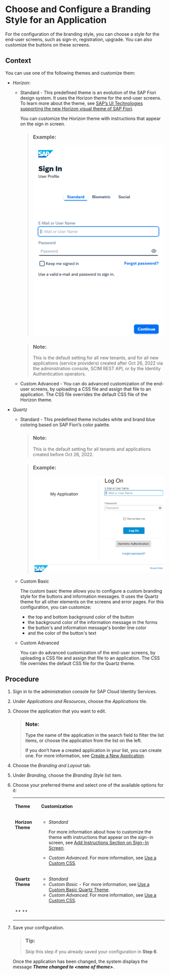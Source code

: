 <!-- loio32f8d337f0894d269f5f89956803efac -->

# Choose and Configure a Branding Style for an Application

For the configuration of the branding style, you can choose a style for the end-user screens, such as sign-in, registration, upgrade. You can also customize the buttons on these screens.



## Context

You can use one of the following themes and customize them:

-   *Horizon*:
    -   Standard - This predefined theme is an evolution of the SAP Fiori design system. It uses the Horizon theme for the end-user screens. To learn more about the theme, see [SAP’s UI Technologies supporting the new Horizon visual theme of SAP Fiori](https://blogs.sap.com/2021/11/17/saps-ui-technologies-supporting-the-new-Horizon-visual-theme-of-SAP-Fiori/).

        You can customize the *Horizon* theme with instructions that appear on the sign in screen.

        > ### Example:  
        > ![](images/Horizon_Example_e72add1.png)

        > ### Note:  
        > This is the default setting for all new tenants, and for all new applications \(service providers\) created after Oct 26, 2022 via the administration console, SCIM REST API, or by the Identity Authentication operators.

    -   Custom Advanced - You can do advanced customization of the end-user screens, by uploading a CSS file and assign that file to an application. The CSS file overrides the default CSS file of the Horizon theme.

-   *Quartz*
    -   Standard - This predefined theme includes white and brand blue coloring based on SAP Fiori’s color palette.

        > ### Note:  
        > This is the default setting for all tenants and applications created before Oct 26, 2022.

        > ### Example:  
        > ![](images/Quartz_Example_5b64afe.png)


    -   Custom Basic

        The custom basic theme allows you to configure a custom branding style for the buttons and information messages. It uses the Quartz theme for all other elements on the screens and error pages. For this configuration, you can customize:

        -   the top and bottom background color of the button
        -   the background color of the information message in the forms
        -   the button's and information message's border line color
        -   and the color of the button's text


    -   Custom Advanced

        You can do advanced customization of the end-user screens, by uploading a CSS file and assign that file to an application. The CSS file overrides the default CSS file for the Quartz theme.





<a name="loio32f8d337f0894d269f5f89956803efac__steps_hdd_ggr_kdc"/>

## Procedure

1.  Sign in to the administration console for SAP Cloud Identity Services.

2.  Under *Applications and Resources*, choose the *Applications* tile.

3.  Choose the application that you want to edit.

    > ### Note:  
    > Type the name of the application in the search field to filter the list items, or choose the application from the list on the left.
    > 
    > If you don’t have a created application in your list, you can create one. For more information, see [Create a New Application](create-a-new-application-0d4b255.md).

4.  Choose the *Branding and Layout* tab.

5.  Under *Branding*, choose the *Branding Style* list item.

6.  Choose your preferred theme and select one of the available options for it:


    <table>
    <tr>
    <th valign="top">

    Theme
    
    </th>
    <th valign="top">

    Customization
    
    </th>
    </tr>
    <tr>
    <td valign="top">
    
    **Horizon Theme**
    
    </td>
    <td valign="top">
    
    -   *Standard*

        For more information about how to customize the theme with instructions that appear on the sign-in screen, see [Add Instructions Section on Sign-In Screen](add-instructions-section-on-sign-in-screen-c9e717e.md).

    -   *Custom Advanced*. For more information, see [Use a Custom CSS](use-a-custom-css-faa2a33.md#loiofaa2a33ff973409dafe136e4f748abda).


    
    </td>
    </tr>
    <tr>
    <td valign="top">
    
    **Quartz Theme**
    
    </td>
    <td valign="top">
    
    -   *Standard*
    -   *Custom Basic* - For more information, see [Use a Custom Basic Quartz Theme](use-a-custom-basic-quartz-theme-342ae24.md).
    -   *Custom Advanced*. For more information, see [Use a Custom CSS](use-a-custom-css-faa2a33.md#loiofaa2a33ff973409dafe136e4f748abda).


    
    </td>
    </tr>
    <tr>
    <td valign="top">
    
    ** **
    
    </td>
    <td valign="top">
    
     
    
    </td>
    </tr>
    </table>
    
7.  Save your configuration.

    > ### Tip:  
    > Skip this step if you already saved your configuration in **Step 6**.

    Once the application has been changed, the system displays the message ***Theme changed to <name of theme\>***.


